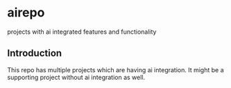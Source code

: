 # airepo
projects with ai integrated features and functionality

## Introduction
This repo has multiple projects which are having ai integration. It might be a supporting project without ai integration as well.
